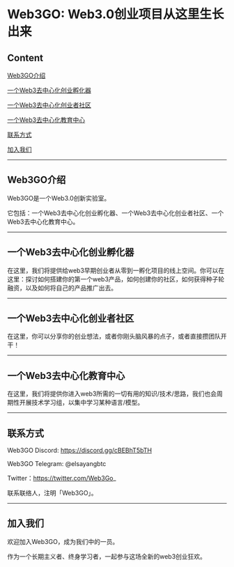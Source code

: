 # Web3GO: Web3.0创业项目从这里生长出来


## Content

[Web3GO介绍](#Web3GO介绍)

[一个Web3去中心化创业孵化器](#一个Web3去中心化创业孵化器)

[一个Web3去中心化创业者社区](#一个Web3去中心化创业者社区)

[一个Web3去中心化教育中心](#一个Web3去中心化教育中心)

[联系方式](#联系方式)

[加入我们](#加入我们)



---

## Web3GO介绍


Web3GO是一个Web3.0创新实验室。

它包括：一个Web3去中心化创业孵化器、一个Web3去中心化创业者社区、一个Web3去中心化教育中心。

---

## 一个Web3去中心化创业孵化器


在这里，我们将提供给web3早期创业者从零到一孵化项目的线上空间。你可以在这里：探讨如何搭建你的第一个web3产品，如何创建你的社区，如何获得种子轮融资，以及如何将自己的产品推广出去。

---


## 一个Web3去中心化创业者社区


在这里，你可以分享你的创业想法，或者你刚头脑风暴的点子，或者直接攒团队开干！

---


## 一个Web3去中心化教育中心


在这里，我们将提供你进入web3所需的一切有用的知识/技术/思路，我们也会周期性开展技术学习组，以集中学习某种语言/模型。

---

## 联系方式


Web3GO Discord: https://discord.gg/cBEBhT5bTH

Web3GO Telegram: @elsayangbtc

Twitter：https://twitter.com/Web3Go_


联系联络人，注明「Web3GO」。

---

## 加入我们



欢迎加入Web3GO，成为我们中的一员。

作为一个长期主义者、终身学习者，一起参与这场全新的web3创业狂欢。
